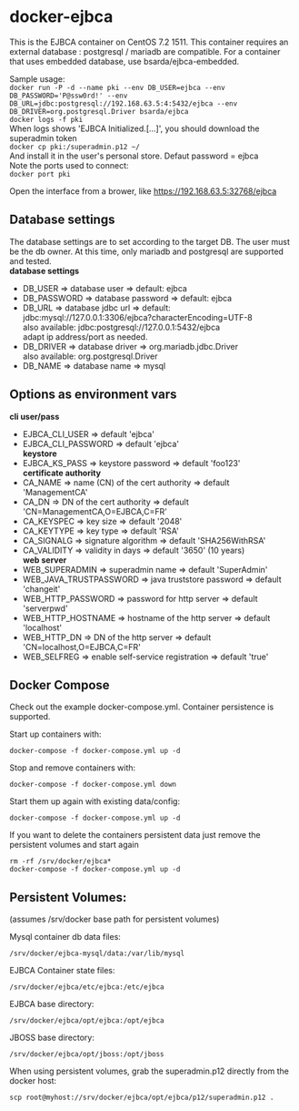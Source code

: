 # docker-ejbca

This is the EJBCA container on CentOS 7.2 1511.
This container requires an external database : postgresql / mariadb are compatible.
For a container that uses embedded database, use bsarda/ejbca-embedded.

Sample usage:  
`docker run -P -d --name pki --env DB_USER=ejbca --env DB_PASSWORD='P@ssw0rd!' --env DB_URL=jdbc:postgresql://192.168.63.5:4:5432/ejbca --env DB_DRIVER=org.postgresql.Driver bsarda/ejbca`  
`docker logs -f pki`  
When logs shows 'EJBCA Initialized.[...]', you should download the superadmin token  
`docker cp pki:/superadmin.p12 ~/`  
And install it in the user's personal store. Defaut password = ejbca  
Note the ports used to connect:  
`docker port pki`  

Open the interface from a brower, like https://192.168.63.5:32768/ejbca  

## Database settings
The database settings are to set according to the target DB. The user must be the db owner. At this time, only mariadb and postgresql are supported and tested.  
**database settings**
- DB_USER => database user => default: ejbca  
- DB_PASSWORD => database password => default: ejbca  
- DB_URL => database jdbc url => default: jdbc:mysql://127.0.0.1:3306/ejbca?characterEncoding=UTF-8  
  also available: jdbc:postgresql://127.0.0.1:5432/ejbca  
  adapt ip address/port as needed.
- DB_DRIVER => database driver => org.mariadb.jdbc.Driver  
also available: org.postgresql.Driver
- DB_NAME => database name => mysql  

## Options as environment vars
**cli user/pass**  
- EJBCA_CLI_USER => default 'ejbca'  
- EJBCA_CLI_PASSWORD => default 'ejbca'  
**keystore**  
- EJBCA_KS_PASS => keystore password => default 'foo123'  
**certificate authority**  
- CA_NAME => name (CN) of the cert authority => default 'ManagementCA'  
- CA_DN => DN of the cert authority => default 'CN=ManagementCA,O=EJBCA,C=FR'  
- CA_KEYSPEC => key size => default '2048'  
- CA_KEYTYPE => key type => default 'RSA'  
- CA_SIGNALG => signature algorithm => default 'SHA256WithRSA'  
- CA_VALIDITY => validity in days => default '3650' (10 years)  
**web server**  
- WEB_SUPERADMIN => superadmin name => default 'SuperAdmin'  
- WEB_JAVA_TRUSTPASSWORD => java truststore password => default 'changeit'  
- WEB_HTTP_PASSWORD => password for http server => default 'serverpwd'  
- WEB_HTTP_HOSTNAME => hostname of the http server => default 'localhost'  
- WEB_HTTP_DN => DN of the http server => default 'CN=localhost,O=EJBCA,C=FR'  
- WEB_SELFREG => enable self-service registration => default 'true'  


## Docker Compose

Check out the example docker-compose.yml. Container persistence is supported.

Start up containers with:
```
docker-compose -f docker-compose.yml up -d
```

Stop and remove containers with:
```
docker-compose -f docker-compose.yml down
```

Start them up again with existing data/config:
```
docker-compose -f docker-compose.yml up -d
```

If you want to delete the containers persistent data just remove the persistent volumes and start again
```
rm -rf /srv/docker/ejbca*
docker-compose -f docker-compose.yml up -d
```
 
 

## Persistent Volumes: 
(assumes /srv/docker base path for persistent volumes)

Mysql container db data files:
```
/srv/docker/ejbca-mysql/data:/var/lib/mysql
```

EJBCA Container state files:
```
/srv/docker/ejbca/etc/ejbca:/etc/ejbca
```
    
EJBCA base directory:    
```
/srv/docker/ejbca/opt/ejbca:/opt/ejbca
```

JBOSS base directory:    
```
/srv/docker/ejbca/opt/jboss:/opt/jboss
```

When using persistent volumes, grab the superadmin.p12 directly from the docker host:
```
scp root@myhost://srv/docker/ejbca/opt/ejbca/p12/superadmin.p12 .
```